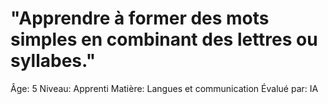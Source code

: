 # "Apprendre à former des mots simples en combinant des lettres ou syllabes."

Âge: 5
Niveau: Apprenti
Matière: Langues et communication
Évalué par: IA